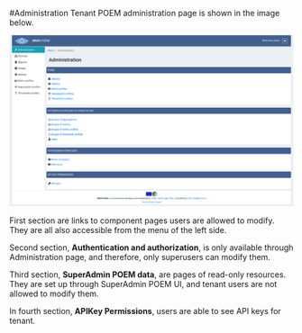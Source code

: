 #Administration
Tenant POEM administration page is shown in the image below.

![Tenant Administration](figures/tenant_administration.png)

First section are links to component pages users are allowed to modify. They are all also accessible from the menu of the left side.

Second section, **Authentication and authorization**, is only available through Administration page, and therefore, only superusers can modify them.

Third section, **SuperAdmin POEM data**, are pages of read-only resources. They are set up through SuperAdmin POEM UI, and tenant users are not allowed to modify them.

In fourth section, **APIKey Permissions**, users are able to see API keys for tenant.
